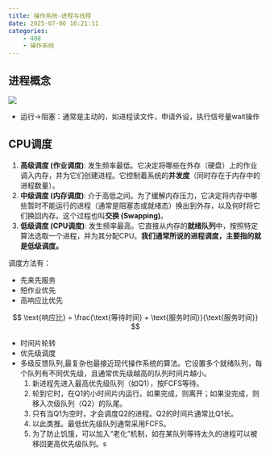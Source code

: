 ```yaml
---
title: 操作系统-进程与线程
date: 2025-07-06 16:21:11
categories:
    - 408
    - 操作系统
---
```

## 进程概念
![](https://res.cloudinary.com/dkdhhe5fc/image/upload/v1751790028/Snipaste_2025-07-06_16-20-12_dd28ws.png)

- 运行->阻塞：通常是主动的，如进程读文件，申请外设，执行信号量wait操作

## CPU调度
1.  **高级调度 (作业调度)**: 发生频率最低。它决定将哪些在外存（硬盘）上的作业调入内存，并为它们创建进程。它控制着系统的**并发度**（同时存在于内存中的进程数量）。
2.  **中级调度 (内存调度)**: 介于高低之间。为了缓解内存压力，它决定将内存中哪些暂时不能运行的进程（通常是阻塞态或就绪态）换出到外存，以及何时将它们换回内存。这个过程也叫**交换 (Swapping)**。
3.  **低级调度 (CPU调度)**: 发生频率最高。它直接从内存的**就绪队列**中，按照特定算法选取一个进程，并为其分配CPU。**我们通常所说的进程调度，主要指的就是低级调度。**

调度方法有：

- 先来先服务
- 短作业优先
- 高响应比优先

$$
    \text{响应比} = \frac{\text{等待时间} + \text{服务时间}}{\text{服务时间}}
$$

- 时间片轮转
- 优先级调度
- 多级反馈队列,最复杂也最接近现代操作系统的算法。它设置多个就绪队列，每个队列有不同优先级，且通常优先级越高的队列时间片越小。
    1.  新进程先进入最高优先级队列（如Q1），按FCFS等待。
    2.  轮到它时，在Q1的小时间片内运行。如果完成，则离开；如果没完成，则移入次级队列（Q2）的队尾。
    3.  只有当Q1为空时，才会调度Q2的进程。Q2的时间片通常比Q1长。
    4.  以此类推。最低优先级队列通常采用FCFS。
    5.  为了防止饥饿，可以加入“老化”机制，如在某队列等待太久的进程可以被移回更高优先级队列。s